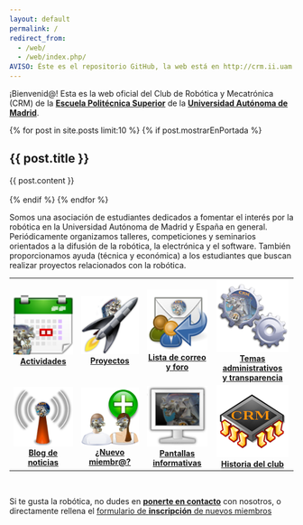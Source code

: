 ```yaml
---
layout: default
permalink: /
redirect_from:
  - /web/
  - /web/index.php/
AVISO: Éste es el repositorio GitHub, la web está en http://crm.ii.uam.es/
---
```



¡Bienvenid@! Esta es la web oficial del Club de Robótica y Mecatrónica (CRM) de la [**Escuela Politécnica Superior**](http://www.eps.uam.es/) de la [**Universidad Autónoma de Madrid**](http://www.uam.es/).  

{% for post in site.posts limit:10 %}
{% if post.mostrarEnPortada %}
<div style="{{ post.estiloEnPortada }}">
    <h2>{{ post.title }}</h2>
    {{ post.content }}
</div><br/>
{% endif %}
{% endfor %}

Somos una asociación de estudiantes dedicados a fomentar el interés por la robótica en la Universidad Autónoma de Madrid y España en general.
Periódicamente organizamos talleres, competiciones y seminarios orientados a la difusión de la robótica, la electrónica y el software.
También proporcionamos ayuda (técnica y económica) a los estudiantes que buscan realizar proyectos relacionados con la robótica.


<table border="0" width="100%">
  <tr>
    <td>
      <a href="/actividades">
      <center><img src="/imagenes_web/iconos/calendario.png"/><br/><b>Actividades</b></center>
      </a>
    </td>
    <td>
      <a href="https://github.com/CRM-UAM/">
      <center><img src="/imagenes_web/iconos/cohete.png"/><br/><b>Proyectos</b></center>
      </a>
    </td>
    <td>
      <a href="/contacto">
      <center><img src="/imagenes_web/iconos/email.png"/><br/><b>Lista de correo<br/>y foro</b></center>
      </a>
    </td>
    <td>
      <a href="/administrativo">
      <center><img src="/imagenes_web/iconos/administrativo.png"/><br/><b>Temas administrativos<br/>y transparencia</b></center>
      </a>
    </td>
  </tr>
  <tr>
    <td>
      <a href="/blog">
      <center><img src="/imagenes_web/iconos/difusion.png"/><br/><b>Blog de noticias</b></center>
      </a>
    </td>
    <td>
      <a href="/registro">
      <center><img src="/imagenes_web/iconos/nuevoCRMiembro.png"/><br/><b>¿Nuevo miembr@?</b></center>
      </a>
    </td>
    <td>
      <a href="/pantallas">
      <center><img src="/imagenes_web/iconos/monitor.png"/><br/><b>Pantallas<br/>informativas</b></center>
      </a>
    </td>
    <td>
      <a href="/historia">
      <center><img src="/imagenes_web/iconos/cpu.png"/><br/><b>Historia del club</b></center>
      </a>
    </td>
  </tr>
</table>

<br/>

Si te gusta la robótica, no dudes en [**ponerte en contacto**](/contacto) con nosotros, o directamente rellena el [formulario de **inscripción** de nuevos miembros](/registro)

